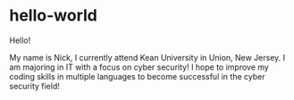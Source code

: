 # hello-world

Hello!

My name is Nick, I currently attend Kean University in Union, New Jersey.
I am majoring in IT with a focus on cyber security! I hope to improve my 
coding skills in multiple languages to become successful in the cyber security
field!
